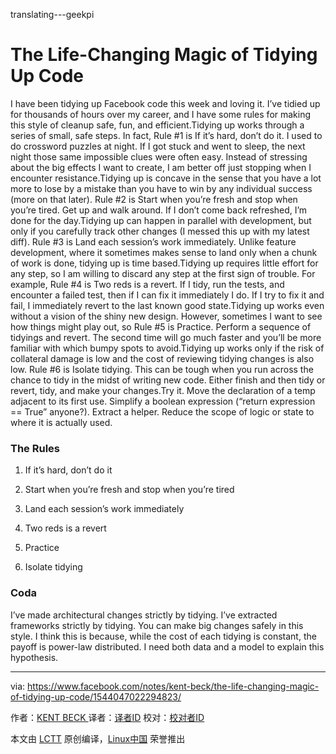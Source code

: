 translating---geekpi

# The Life-Changing Magic of Tidying Up Code

I have been tidying up Facebook code this week and loving it. I’ve tidied up for thousands of hours over my career, and I have some rules for making this style of cleanup safe, fun, and efficient.Tidying up works through a series of small, safe steps. In fact, Rule #1 is If it’s hard, don’t do it. I used to do crossword puzzles at night. If I got stuck and went to sleep, the next night those same impossible clues were often easy. Instead of stressing about the big effects I want to create, I am better off just stopping when I encounter resistance.Tidying up is concave in the sense that you have a lot more to lose by a mistake than you have to win by any individual success (more on that later). Rule #2 is Start when you’re fresh and stop when you’re tired. Get up and walk around. If I don’t come back refreshed, I’m done for the day.Tidying up can happen in parallel with development, but only if you carefully track other changes (I messed this up with my latest diff). Rule #3 is Land each session’s work immediately. Unlike feature development, where it sometimes makes sense to land only when a chunk of work is done, tidying up is time based.Tidying up requires little effort for any step, so I am willing to discard any step at the first sign of trouble. For example, Rule #4 is Two reds is a revert. If I tidy, run the tests, and encounter a failed test, then if I can fix it immediately I do. If I try to fix it and fail, I immediately revert to the last known good state.Tidying up works even without a vision of the shiny new design. However, sometimes I want to see how things might play out, so Rule #5 is Practice. Perform a sequence of tidyings and revert. The second time will go much faster and you’ll be more familiar with which bumpy spots to avoid.Tidying up works only if the risk of collateral damage is low and the cost of reviewing tidying changes is also low. Rule #6 is Isolate tidying. This can be tough when you run across the chance to tidy in the midst of writing new code. Either finish and then tidy or revert, tidy, and make your changes.Try it. Move the declaration of a temp adjacent to its first use. Simplify a boolean expression (“return expression == True” anyone?). Extract a helper. Reduce the scope of logic or state to where it is actually used.

### The Rules

1.  If it’s hard, don’t do it

2.  Start when you’re fresh and stop when you’re tired

3.  Land each session’s work immediately

4.  Two reds is a revert

5.  Practice

6.  Isolate tidying

### Coda

I’ve made architectural changes strictly by tidying. I’ve extracted frameworks strictly by tidying. You can make big changes safely in this style. I think this is because, while the cost of each tidying is constant, the payoff is power-law distributed. I need both data and a model to explain this hypothesis.

--------------------------------------------------------------------------------

via: https://www.facebook.com/notes/kent-beck/the-life-changing-magic-of-tidying-up-code/1544047022294823/

作者：[KENT BECK ][a]
译者：[译者ID](https://github.com/译者ID)
校对：[校对者ID](https://github.com/校对者ID)

本文由 [LCTT](https://github.com/LCTT/TranslateProject) 原创编译，[Linux中国](https://linux.cn/) 荣誉推出

[a]:https://www.facebook.com/kentlbeck
[1]:https://www.facebook.com/notes/kent-beck/the-life-changing-magic-of-tidying-up-code/1544047022294823/?utm_source=wanqu.co&utm_campaign=Wanqu+Daily&utm_medium=website#
[2]:https://www.facebook.com/kentlbeck
[3]:https://www.facebook.com/notes/kent-beck/the-life-changing-magic-of-tidying-up-code/1544047022294823/
